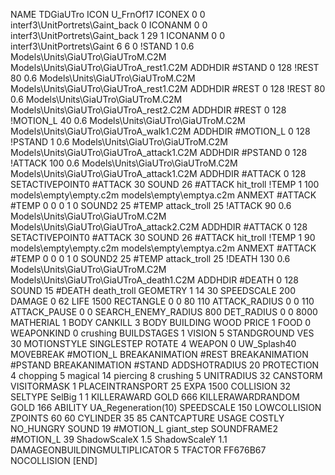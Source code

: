 NAME TDGiaUTro
ICON U_FrnOf17
ICONEX 0 0 interf3\UnitPortrets\Gaint_back 0
ICONANM 0 0 interf3\UnitPortrets\Gaint_back 1 29 1
ICONANM 0 0 interf3\UnitPortrets\Gaint 6 6 0
!STAND          1 0.6  Models\Units\GiaUTro\GiaUTroM.C2M Models\Units\GiaUTro\GiaUTroA_rest1.C2M
ADDHDIR #STAND 0 128
!REST          80 0.6  Models\Units\GiaUTro\GiaUTroM.C2M Models\Units\GiaUTro\GiaUTroA_rest1.C2M
ADDHDIR #REST 0 128
!REST          80 0.6  Models\Units\GiaUTro\GiaUTroM.C2M Models\Units\GiaUTro\GiaUTroA_rest2.C2M
ADDHDIR #REST 0 128
!MOTION_L      40 0.6  Models\Units\GiaUTro\GiaUTroM.C2M Models\Units\GiaUTro\GiaUTroA_walk1.C2M
ADDHDIR #MOTION_L 0 128
!PSTAND        1  0.6  Models\Units\GiaUTro\GiaUTroM.C2M Models\Units\GiaUTro\GiaUTroA_attack1.C2M
ADDHDIR #PSTAND 0 128 
!ATTACK        100 0.6  Models\Units\GiaUTro\GiaUTroM.C2M Models\Units\GiaUTro\GiaUTroA_attack1.C2M
ADDHDIR #ATTACK 0 128
SETACTIVEPOINT0 #ATTACK 30
SOUND 26 #ATTACK hit_troll
!TEMP  1 100 models\empty\empty.c2m models\empty\emptya.c2m
ANMEXT #ATTACK #TEMP 0 0 0 1 0
SOUND2 25 #TEMP attack_troll 25
!ATTACK        90 0.6  Models\Units\GiaUTro\GiaUTroM.C2M Models\Units\GiaUTro\GiaUTroA_attack2.C2M
ADDHDIR #ATTACK 0 128
SETACTIVEPOINT0 #ATTACK 30
SOUND 26 #ATTACK hit_troll
!TEMP  1 90 models\empty\empty.c2m models\empty\emptya.c2m
ANMEXT #ATTACK #TEMP 0 0 0 1 0
SOUND2 25 #TEMP attack_troll 25
!DEATH         130 0.6  Models\Units\GiaUTro\GiaUTroM.C2M Models\Units\GiaUTro\GiaUTroA_death1.C2M
ADDHDIR #DEATH 0 128
SOUND 15 #DEATH death_troll
GEOMETRY 1 14 30
SPEEDSCALE 200
DAMAGE   0 62
LIFE     1500
RECTANGLE 0 0 80 110
ATTACK_RADIUS 0 0 110
ATTACK_PAUSE 0 0
SEARCH_ENEMY_RADIUS 800
DET_RADIUS 0 0 8000
MATHERIAL 1 BODY
CANKILL 3 BODY BUILDING WOOD 
PRICE 1 FOOD 0
WEAPONKIND 0 crushing
BUILDSTAGES 1
VISION 5
STANDGROUND
VES 30
MOTIONSTYLE SINGLESTEP
ROTATE 4
WEAPON 0 UW_Splash40
MOVEBREAK #MOTION_L
BREAKANIMATION #REST
BREAKANIMATION #PSTAND
BREAKANIMATION #STAND
ADDSHOTRADIUS 20
PROTECTION 4 chopping 5 magical 14 piercing 8 crushing 5
UNITRADIUS 32
CANSTORM
VISITORMASK 1
PLACEINTRANSPORT 25
EXPA  1500
COLLISION 32
SELTYPE SelBig 1 1
KILLERAWARD             GOLD 666
KILLERAWARDRANDOM       GOLD 166
ABILITY UA_Regeneration(10)
SPEEDSCALE 150
LOWCOLLISION
ZPOINTS 60 60
CYLINDER 35 85
CANTCAPTURE
USAGE COSTLY
NO_HUNGRY
SOUND 19 #MOTION_L giant_step
SOUNDFRAME2 #MOTION_L 39
ShadowScaleX 1.5
ShadowScaleY 1.1
DAMAGEONBUILDINGMULTIPLICATOR 5
TFACTOR FF676B67
NOCOLLISION
[END]

